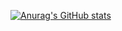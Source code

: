 [![Anurag's GitHub stats](https://github-readme-stats.vercel.app/api?username=anas622&count_private=true&show_icons=true)](https://github.com/anuraghazra/github-readme-stats)
